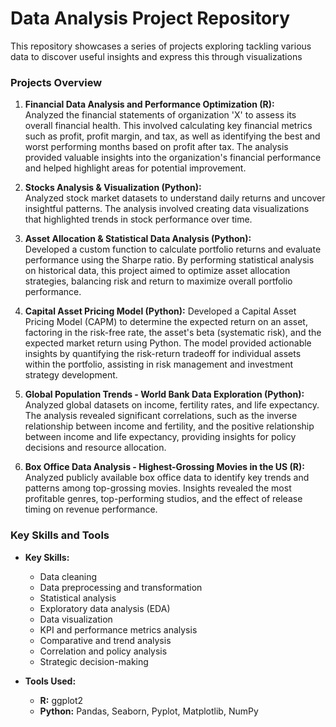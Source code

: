 # Data Analysis Project Repository

This repository showcases a series of projects exploring tackling various data to discover useful insights and express this through visualizations 

### Projects Overview

1. **Financial Data Analysis and Performance Optimization (R):**  
  Analyzed the financial statements of organization 'X' to assess its overall financial health. This involved calculating key financial metrics such as profit, profit margin, and tax, as well as identifying the best and worst performing months based on profit after tax. The analysis provided valuable insights into the organization's financial performance and helped highlight areas for potential improvement.

2. **Stocks Analysis & Visualization (Python):**  
   Analyzed stock market datasets to understand daily returns and uncover insightful patterns. The analysis involved creating data visualizations that highlighted trends in stock performance over time.
   
3.  **Asset Allocation & Statistical Data Analysis (Python):**    
   Developed a custom function to calculate portfolio returns and evaluate performance using the Sharpe ratio. By performing statistical analysis on historical data, this project aimed to optimize asset allocation strategies, balancing risk and return to maximize overall portfolio performance.

4. **Capital Asset Pricing Model (Python):**
   Developed a Capital Asset Pricing Model (CAPM) to determine the expected return on an asset, factoring in the risk-free rate, the asset's beta (systematic risk), and the expected market return using Python. The model provided actionable insights by quantifying the risk-return tradeoff for individual assets within the portfolio, assisting in risk management and investment strategy development.

5. **Global Population Trends - World Bank Data Exploration (Python):**  
   Analyzed global datasets on income, fertility rates, and life expectancy. The analysis revealed significant correlations, such as the inverse relationship between income and fertility, and the positive relationship between income and life expectancy, providing insights for policy decisions and resource allocation.
   
6. **Box Office Data Analysis - Highest-Grossing Movies in the US (R):**  
   Analyzed publicly available box office data to identify key trends and patterns among top-grossing movies. Insights revealed the most profitable genres, top-performing studios, and the effect of release timing on revenue performance.


### Key Skills and Tools

- **Key Skills:**  
  - Data cleaning  
  - Data preprocessing and transformation  
  - Statistical analysis  
  - Exploratory data analysis (EDA)  
  - Data visualization  
  - KPI and performance metrics analysis  
  - Comparative and trend analysis  
  - Correlation and policy analysis  
  - Strategic decision-making

- **Tools Used:**  
  - **R:** ggplot2  
  - **Python:** Pandas, Seaborn, Pyplot, Matplotlib, NumPy
